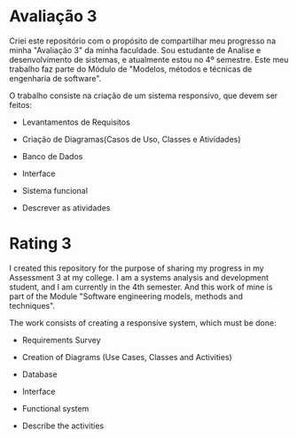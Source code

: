 <h1>Avaliação 3</h1>

<a> Criei este repositório com o propósito de compartilhar meu progresso na minha "Avaliação 3" da minha faculdade.
Sou estudante de Analise e desenvolvimento de sistemas, e atualmente estou no 4º semestre. Este meu trabalho faz parte do Módulo de "Modelos, métodos e técnicas de engenharia de software". </a>

<div>
O trabalho consiste na criação de um sistema responsivo, que devem ser feitos:

- Levantamentos de Requisitos

- Criação de Diagramas(Casos de Uso, Classes e Atividades)

- Banco de Dados

- Interface

- Sistema funcional

- Descrever as atividades
</div>





<h1>Rating 3</h1>

I created this repository for the purpose of sharing my progress in my Assessment 3 at my college.
I am a systems analysis and development student, and I am currently in the 4th semester. And this work of mine is part of the Module "Software engineering models, methods and techniques".

The work consists of creating a responsive system, which must be done:

- Requirements Survey

- Creation of Diagrams (Use Cases, Classes and Activities)

- Database

- Interface

- Functional system

- Describe the activities
